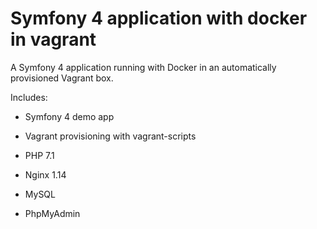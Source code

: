 Symfony 4 application with docker in vagrant
============================================


A Symfony 4 application running with Docker in an automatically provisioned Vagrant box.


Includes:

* Symfony 4 demo app
* Vagrant provisioning with vagrant-scripts

* PHP 7.1
* Nginx 1.14
* MySQL
* PhpMyAdmin

